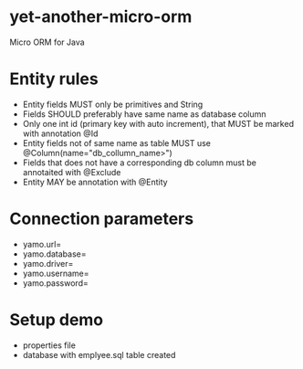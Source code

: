# yet-another-micro-orm
Micro ORM for Java

# Entity rules 
-   Entity fields MUST only be primitives and String
-   Fields SHOULD preferably have same name as database column
-   Only one int id (primary key with auto increment), that MUST be marked with annotation @Id
-   Entity fields not of same name as table MUST use @Column(name="db_collumn_name>")
-   Fields that does not have a corresponding db column must be annotaited with @Exclude
-   Entity MAY be annotation with @Entity

# Connection parameters
-   yamo.url=
-   yamo.database=
-   yamo.driver=
-   yamo.username=
-   yamo.password=

# Setup demo
-   properties file
-   database with emplyee.sql table created